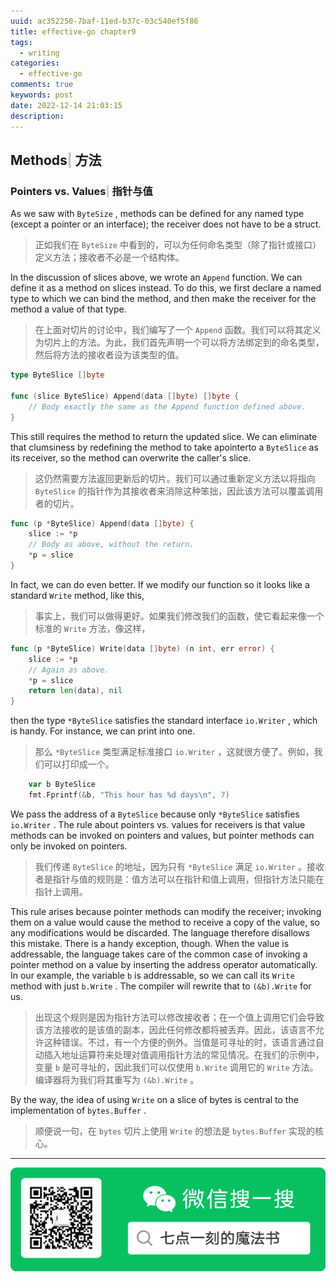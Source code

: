 ```yaml
---
uuid: ac352250-7baf-11ed-b37c-03c540ef5f86
title: effective-go chapter9
tags:
  - writing
categories:
  - effective-go
comments: true
keywords: post
date: 2022-12-14 21:03:15
description:
---
```


<!--more-->
<!-- 1. 发布前：删除草稿的 uuid -->
<!-- 2. 发布后：补充tag，category -->

## Methods<font color=silver>&#124; </font> 方法

### Pointers vs. Values<font color=silver>&#124; </font> 指针与值 

As we saw with `ByteSize` , methods can be defined for any named type \(except a pointer or an interface\); the receiver does not have to be a struct.

> 正如我们在 `ByteSize` 中看到的，可以为任何命名类型（除了指针或接口）定义方法；接收者不必是一个结构体。

In the discussion of slices above, we wrote an `Append` function. We can define it as a method on slices instead. To do this, we first declare a named type to which we can bind the method, and then make the receiver for the method a value of that type.

> 在上面对切片的讨论中，我们编写了一个 `Append` 函数。我们可以将其定义为切片上的方法。为此，我们首先声明一个可以将方法绑定到的命名类型，然后将方法的接收者设为该类型的值。

```go
type ByteSlice []byte

func (slice ByteSlice) Append(data []byte) []byte {
    // Body exactly the same as the Append function defined above.
}
```

This still requires the method to return the updated slice. We can eliminate that clumsiness by redefining the method to take apointerto a `ByteSlice` as its receiver, so the method can overwrite the caller's slice.

> 这仍然需要方法返回更新后的切片。我们可以通过重新定义方法以将指向 `ByteSlice` 的指针作为其接收者来消除这种笨拙，因此该方法可以覆盖调用者的切片。

```go
func (p *ByteSlice) Append(data []byte) {
    slice := *p
    // Body as above, without the return.
    *p = slice
}
```

In fact, we can do even better. If we modify our function so it looks like a standard `Write` method, like this, 

> 事实上，我们可以做得更好。如果我们修改我们的函数，使它看起来像一个标准的 `Write` 方法，像这样，

```go
func (p *ByteSlice) Write(data []byte) (n int, err error) {
    slice := *p
    // Again as above.
    *p = slice
    return len(data), nil
}
```

then the type `*ByteSlice` satisfies the standard interface `io.Writer` , which is handy. For instance, we can print into one.

> 那么 `*ByteSlice` 类型满足标准接口 `io.Writer` ，这就很方便了。例如，我们可以打印成一个。

```go
    var b ByteSlice
    fmt.Fprintf(&b, "This hour has %d days\n", 7)
```

We pass the address of a `ByteSlice` because only `*ByteSlice` satisfies `io.Writer` . The rule about pointers vs. values for receivers is that value methods can be invoked on pointers and values, but pointer methods can only be invoked on pointers.

> 我们传递 `ByteSlice` 的地址，因为只有 `*ByteSlice` 满足 `io.Writer` 。接收者是指针与值的规则是：值方法可以在指针和值上调用，但指针方法只能在指针上调用。

This rule arises because pointer methods can modify the receiver; invoking them on a value would cause the method to receive a copy of the value, so any modifications would be discarded. The language therefore disallows this mistake. There is a handy exception, though. When the value is addressable, the language takes care of the common case of invoking a pointer method on a value by inserting the address operator automatically. In our example, the variable `b` is addressable, so we can call its `Write` method with just `b.Write` . The compiler will rewrite that to `(&b).Write` for us.

> 出现这个规则是因为指针方法可以修改接收者；在一个值上调用它们会导致该方法接收的是该值的副本，因此任何修改都将被丢弃。因此，该语言不允许这种错误。不过，有一个方便的例外。当值是可寻址的时，该语言通过自动插入地址运算符来处理对值调用指针方法的常见情况。在我们的示例中，变量 `b` 是可寻址的，因此我们可以仅使用 `b.Write` 调用它的 `Write` 方法。编译器将为我们将其重写为 `(&b).Write` 。

By the way, the idea of using `Write` on a slice of bytes is central to the implementation of `bytes.Buffer` .

> 顺便说一句，在 `bytes` 切片上使用 `Write` 的想法是 `bytes.Buffer` 实现的核心。


---
![20200131220947.png](images/leunggeorge.github.io-image-9.png)
